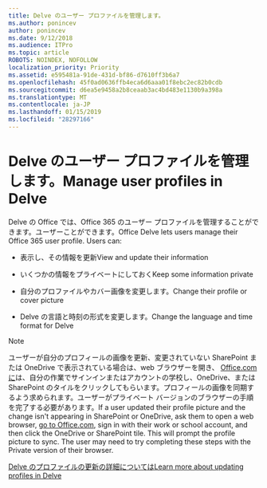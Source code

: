```yaml
---
title: Delve のユーザー プロファイルを管理します。
ms.author: ponincev
author: ponincev
ms.date: 9/12/2018
ms.audience: ITPro
ms.topic: article
ROBOTS: NOINDEX, NOFOLLOW
localization_priority: Priority
ms.assetid: e595481a-91de-431d-bf86-d7610ff3b6a7
ms.openlocfilehash: 45f0ad0636ffb4eca6d6aaa01f8ebc2ec82b0cdb
ms.sourcegitcommit: d6ea5e9458a2b8ceaab3ac4bd483e1130b9a398a
ms.translationtype: MT
ms.contentlocale: ja-JP
ms.lasthandoff: 01/15/2019
ms.locfileid: "28297166"
---
```

# <a name="manage-user-profiles-in-delve"></a><span data-ttu-id="c43ad-102">Delve のユーザー プロファイルを管理します。</span><span class="sxs-lookup"><span data-stu-id="c43ad-102">Manage user profiles in Delve</span></span>

<span data-ttu-id="c43ad-p101">Delve の Office では、Office 365 のユーザー プロファイルを管理することができます。ユーザーことができます。</span><span class="sxs-lookup"><span data-stu-id="c43ad-p101">Office Delve lets users manage their Office 365 user profile. Users can:</span></span>
  
- <span data-ttu-id="c43ad-105">表示し、その情報を更新</span><span class="sxs-lookup"><span data-stu-id="c43ad-105">View and update their information</span></span>
    
- <span data-ttu-id="c43ad-106">いくつかの情報をプライベートにしておく</span><span class="sxs-lookup"><span data-stu-id="c43ad-106">Keep some information private</span></span>
    
- <span data-ttu-id="c43ad-107">自分のプロファイルやカバー画像を変更します。</span><span class="sxs-lookup"><span data-stu-id="c43ad-107">Change their profile or cover picture</span></span>
    
- <span data-ttu-id="c43ad-108">Delve の言語と時刻の形式を変更します。</span><span class="sxs-lookup"><span data-stu-id="c43ad-108">Change the language and time format for Delve</span></span>
    
> [!NOTE]
> <span data-ttu-id="c43ad-p102">ユーザーが自分のプロフィールの画像を更新、変更されていない SharePoint または OneDrive で表示されている場合は、web ブラウザーを開き、 [Office.com に](https://www.office.com)は、自分の作業でサインインまたはアカウントの学校し、OneDrive、または SharePoint のタイルをクリックしてもらいます。プロフィールの画像を同期するよう求められます。ユーザーがプライベート バージョンのブラウザーの手順を完了する必要があります。</span><span class="sxs-lookup"><span data-stu-id="c43ad-p102">If a user updated their profile picture and the change isn't appearing in SharePoint or OneDrive, ask them to open a web browser, [go to Office.com](https://www.office.com), sign in with their work or school account, and then click the OneDrive or SharePoint tile. This will prompt the profile picture to sync. The user may need to try completing these steps with the Private version of their browser.</span></span> 
  
[<span data-ttu-id="c43ad-111">Delve のプロファイルの更新の詳細については</span><span class="sxs-lookup"><span data-stu-id="c43ad-111">Learn more about updating profiles in Delve</span></span>](https://go.microsoft.com/fwlink/?linkid=735070)
  

